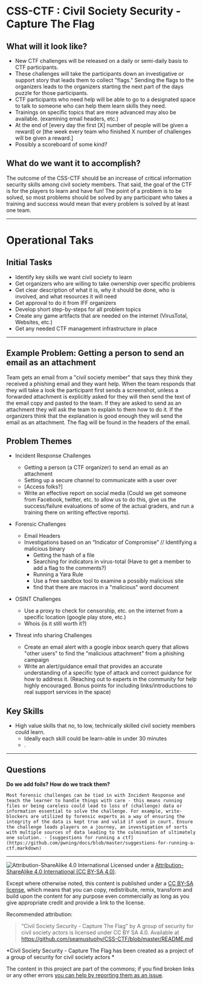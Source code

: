 # CSS-CTF : Civil Society Security - Capture The Flag

## What will it look like?

- New CTF challenges will be released on a daily or semi-daily basis to CTF participants.
- These challenges will take the participants down an investigative or support story that leads them to collect "flags." Sending the flags to the organizers leads to the organizers starting the next part of the days puzzle for those participants.
- CTF participants who need help will be able to go to a designated space to talk to someone who can help them learn skills they need.
- Trainings on specific topics that are more advanced may also be available. (examining email headers, etc.)
- At the end of [every day the first [X] number of people will be given a reward] or [the week every team who finished X number of challenges will be given a reward.]
- Possibly a scoreboard of some kind?

## What do we want it to accomplish?

The outcome of the CSS-CTF should be an increase of critical information security skills among civil society members. That said, the goal of the CTF is for the players to learn and have fun! The point of a problem is to be solved, so most problems should be solved by any participant who takes a training and success would mean that every problem is solved by at least one team.


----

# Operational Taks

## Initial Tasks

* Identify key skills we want civil society to learn
* Get organizers who are willing to take ownership over specific problems
* Get clear description of what it is, why it should be done, who is involved, and what resources it will need
* Get approval to do it from IFF organizers
* Develop short step-by-steps for all problem topics
* Create any game artifacts that are needed on the internet (VirusTotal, Websites, etc.)
* Get any needed CTF management infrastructure in place

----

## Example Problem: Getting a person to send an email as an attachment

Team gets an email from a "civil society member" that says they think they received a phishing email and they want help. When the team responds that they will take a look the participant first sends a screenshot, unless a forwarded attachment is explicitly asked for they will then send the text of the email copy and pasted to the team. If they are asked to send as an attachment they will ask the team to explain to them how to do it. If the organizers think that the explanation is good enough they will send the email as an attachment. The flag will be found in the headers of the email.


## Problem Themes

- Incident Response Challenges
  - Getting a person (a CTF organizer) to send an email as an attachment
  - Setting up a secure channel to communicate with a user over
  - [Access folks?]
  - Write an effective report on social media (Could we get someone from Facebook, twitter, etc. to allow us to do this, give us the success/failure evaluations of some of the actual graders, and run a training there on writing effective reports).

- Forensic Challenges
  - Email Headers
  - Investigations based on an “Indicator of Compromise” // Identifying a malicious binary
    - Getting the hash of a file
    - Searching for indicators in virus-total (Have to get a member to add a flag to the comments?)
    - Running a Yara Rule
    - Use a free sandbox tool to examine a possibly malicious site
    - find that there are macros in a "malicious" word document

- OSINT Challenges
  - Use a proxy to check for censorship, etc. on the internet from a specific location (google play store, etc.)
  - Whois (is it still worth it?)


- Threat info sharing Challenges
  - Create an email alert with a google inbox search query that allows "other users" to find the "malicious attachment" from a phishing campaign
  - Write an alert/guidance email that provides an accurate understanding of a specific type of attack and correct guidance for how to address it. (Reaching out to experts in the community for help highly encouraged. Bonus points for including links/introductions to real support services in the space)


## Key Skills

- High value skills that no, to low, technically skilled civil society members could learn.
  - Ideally each skill could be learn-able in under 30 minutes
  - .

----

## Questions

**Do we add foils? How do we track them?**

    Most forensic challenges can be tied in with Incident Response and teach the learner to handle things with care - this means running files or being careless could lead to loss of (challenge) data or information essential to solve the challenge. For example, write-blockers are utilized by forensic experts as a way of ensuring the integrity of the data is kept true and valid if used in court. Ensure the challenge leads players on a journey, an investigation of sorts with multiple sources of data leading to the culmination of ultimately one solution. - [suggestions for running a ctf](https://github.com/pwning/docs/blob/master/suggestions-for-running-a-ctf.markdown)



----

![Attribution-ShareAlike 4.0 International](https://licensebuttons.net/l/by-sa/3.0/88x31.png "(CC BY-SA 4.0)")
Licensed under a [Attribution-ShareAlike 4.0 International (CC BY-SA 4.0)](https://creativecommons.org/licenses/by-sa/4.0/).

Except where otherwise noted, this content is published under a [CC BY-SA license](https://creativecommons.org/licenses/by-sa/4.0/), which means that you can copy, redistribute, remix, transform and build upon the content for any purpose even commercially as long as you give appropriate credit and provide a link to the license.

Recommended attribution:

> "Civil Society Security - Capture The Flag" by A group of security for civil society actors is licensed under CC BY SA 4.0. Available at
> https://github.com/seamustuohy/CSS-CTF/blob/master/README.md

*Civil Society Security - Capture The Flag has been created as a project of a group of security for civil society actors *

The content in this project are part of the commons; if you find broken links or any other errors  [you can help by reporting them as an issue](https://github.com/seamustuohy/CSS-CTF/issues).
